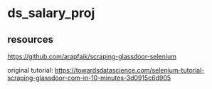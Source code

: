 # ds_salary_proj

## resources
https://github.com/arapfaik/scraping-glassdoor-selenium

original tutorial: https://towardsdatascience.com/selenium-tutorial-scraping-glassdoor-com-in-10-minutes-3d0915c6d905
